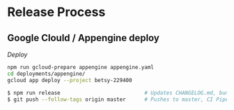 # Release Process

## Google Clould / Appengine deploy


*Deploy*
```bash
npm run gcloud-prepare appengine appengine.yaml
cd deployments/appengine/
gcloud app deploy --project betsy-229400 
```


```sh 
$ npm run release                           # Updates CHANGELOG.md, bumps version, and commits tags based on commit history.  https://www.npmjs.com/package/standard-version 
$ git push --follow-tags origin master      # Pushes to master, CI Pipeline will kick in again, acting on the tagged build
```

